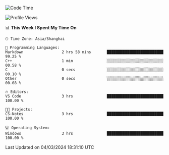 <!--START_SECTION:waka-->
![Code Time](http://img.shields.io/badge/Code%20Time-1%2C520%20hrs%2030%20mins-blue)

![Profile Views](http://img.shields.io/badge/Profile%20Views-0-blue)

📊 **This Week I Spent My Time On** 

```text
🕑︎ Time Zone: Asia/Shanghai

💬 Programming Languages: 
Markdown                 2 hrs 58 mins       █████████████████████████   99.25 % 
C++                      1 min               ░░░░░░░░░░░░░░░░░░░░░░░░░   00.58 % 
C                        0 secs              ░░░░░░░░░░░░░░░░░░░░░░░░░   00.10 % 
Other                    0 secs              ░░░░░░░░░░░░░░░░░░░░░░░░░   00.08 % 

🔥 Editors: 
VS Code                  3 hrs               █████████████████████████   100.00 % 

🐱‍💻 Projects: 
CS-Notes                 3 hrs               █████████████████████████   100.00 % 

💻 Operating System: 
Windows                  3 hrs               █████████████████████████   100.00 % 
```


 Last Updated on 04/03/2024 18:31:10 UTC
<!--END_SECTION:waka-->